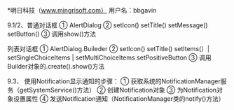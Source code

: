 *明日科技（www.mingrisoft.com） 用户名：bbgavin

9.1/2、普通对话框 ① AlertDialog ② setIcon() setTitle() setMessage() setButton() ③ 调用show()方法

  列表对话框 ① AlertDialog.Buileder ② setIcon() setTitle() setItems(）| setSingleChoiceItems | setMultiChoiceItems setPositiveButton ③ 调用Builder对象的.create().show()方法
  
9.3、 使用Notification显示通知的步骤： ① 获取系统的NotificationManager服务（getSystemService()方法） ② 创建Notification对象 ③ 为Notification对象设置属性 ④ 发送Notification通知（NotificationManager类的notify()方法）
